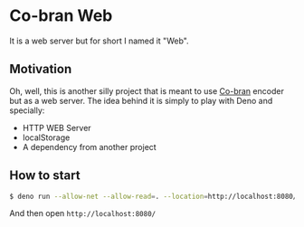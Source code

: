 # Co-bran Web

It is a web server but for short I named it "Web".

## Motivation

Oh, well, this is another silly project that is meant to use [Co-bran](https://github.com/ibetovski/co-bran) encoder but as a web server. The idea behind it is simply to play with Deno and specially:

- HTTP WEB Server
- localStorage
- A dependency from another project

## How to start

```bash
$ deno run --allow-net --allow-read=. --location=http://localhost:8080/ src/index.js
```

And then open `http://localhost:8080/`